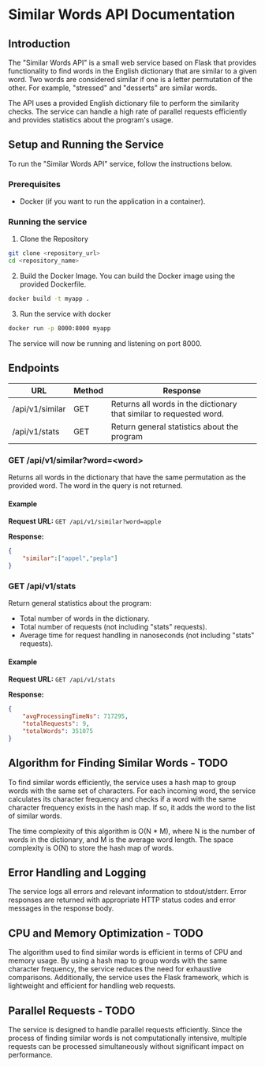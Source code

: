 # Similar Words API Documentation

## Introduction

The "Similar Words API" is a small web service based on Flask that provides functionality to find words in the English dictionary that are similar to a given word. Two words are considered similar if one is a letter permutation of the other. For example, "stressed" and "desserts" are similar words.

The API uses a provided English dictionary file to perform the similarity checks. The service can handle a high rate of parallel requests efficiently and provides statistics about the program's usage.

## Setup and Running the Service

To run the "Similar Words API" service, follow the instructions below.

### Prerequisites

- Docker (if you want to run the application in a container).

### Running the service
1. Clone the Repository

```bash
git clone <repository_url>
cd <repository_name>
```

2. Build the Docker Image. You can build the Docker image using the provided Dockerfile.

```bash
docker build -t myapp .
```

3. Run the service with docker

```bash
docker run -p 8000:8000 myapp
```

The service will now be running and listening on port 8000.

## Endpoints

| **URL**         | **Method** | **Response**                                                        |
|-----------------|------------|---------------------------------------------------------------------|
| /api/v1/similar | GET        | Returns all words in the dictionary that similar to requested word. |
| /api/v1/stats   | GET        | Return general statistics about the program                         |


### GET /api/v1/similar?word=\<word\>

Returns all words in the dictionary that have the same permutation as the provided word. The word in the query is not returned.

#### Example
**Request URL:** `GET /api/v1/similar?word=apple`

**Response:**
```json
{
    "similar":["appel","pepla"]
}
```

### GET /api/v1/stats

Return general statistics about the program:
- Total number of words in the dictionary.
- Total number of requests (not including "stats" requests).
- Average time for request handling in nanoseconds (not including "stats" requests).

#### Example
**Request URL:** `GET /api/v1/stats`

**Response:**
```json
{
    "avgProcessingTimeNs": 717295,
    "totalRequests": 9,
    "totalWords": 351075
}
```

## Algorithm for Finding Similar Words - TODO

To find similar words efficiently, the service uses a hash map to group words with the same set of characters. For each incoming word, the service calculates its character frequency and checks if a word with the same character frequency exists in the hash map. If so, it adds the word to the list of similar words.

The time complexity of this algorithm is O(N * M), where N is the number of words in the dictionary, and M is the average word length. The space complexity is O(N) to store the hash map of words.

## Error Handling and Logging

The service logs all errors and relevant information to stdout/stderr. Error responses are returned with appropriate HTTP status codes and error messages in the response body.

## CPU and Memory Optimization - TODO

The algorithm used to find similar words is efficient in terms of CPU and memory usage. By using a hash map to group words with the same character frequency, the service reduces the need for exhaustive comparisons. Additionally, the service uses the Flask framework, which is lightweight and efficient for handling web requests.

## Parallel Requests - TODO

The service is designed to handle parallel requests efficiently. Since the process of finding similar words is not computationally intensive, multiple requests can be processed simultaneously without significant impact on performance.
